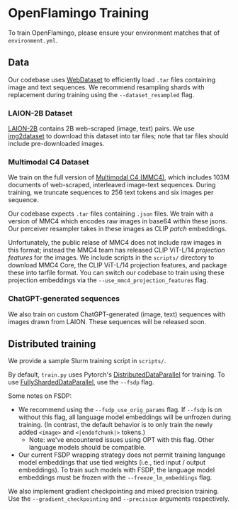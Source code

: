 # OpenFlamingo Training
To train OpenFlamingo, please ensure your environment matches that of `environment.yml`.

## Data
Our codebase uses [WebDataset](https://github.com/webdataset/webdataset) to efficiently load `.tar` files containing image and text sequences. We recommend resampling shards with replacement during training using the `--dataset_resampled` flag. 

### LAION-2B Dataset
[LAION-2B](https://arxiv.org/abs/2210.08402) contains 2B web-scraped (image, text) pairs. 
We use [img2dataset](https://github.com/rom1504/img2dataset) to download this dataset into tar files; note that tar files should include pre-downloaded images.

### Multimodal C4 Dataset
We train on the full version of [Multimodal C4 (MMC4)](https://github.com/allenai/mmc4), which includes 103M documents of web-scraped, interleaved image-text sequences. During training, we truncate sequences to 256 text tokens and six images per sequence.

Our codebase expects `.tar` files containing `.json` files. We train with a version of MMC4 which encodes raw images in base64 within these jsons. Our perceiver resampler takes in these images as CLIP *patch* embeddings.

Unfortunately, the public relase of MMC4 does not include raw images in this format; instead the MMC4 team has released CLIP ViT-L/14 *projection features* for the images.
We include scripts in the `scripts/` directory to download MMC4 Core, the CLIP ViT-L/14 projection features, and package these into tarfile format.
You can switch our codebase to train using these projection embeddings via the `--use_mmc4_projection_features` flag.

### ChatGPT-generated sequences
We also train on custom ChatGPT-generated (image, text) sequences with images drawn from LAION. These sequences will be released soon.

## Distributed training
We provide a sample Slurm training script in `scripts/`. 

By default, `train.py` uses Pytorch's [DistributedDataParallel](https://pytorch.org/docs/stable/torch.nn.parallel.DistributedDataParallel.html) for training. 
To use [FullyShardedDataParallel](https://pytorch.org/docs/stable/fsdp.html), use the `--fsdp` flag. 

Some notes on FSDP:

* We recommend using the `--fsdp_use_orig_params` flag. If `--fsdp` is on without this flag, all language model embeddings will be unfrozen during training. (In contrast, the default behavior is to only train the newly added `<image>` and `<|endofchunk|>` tokens.)
    * Note: we've encountered issues using OPT with this flag. Other language models should be compatible.
* Our current FSDP wrapping strategy does not permit training language model embeddings that use tied weights (i.e., tied input / output embeddings). To train such models with FSDP, the language model embeddings must be frozen with the `--freeze_lm_embeddings` flag.

We also implement gradient checkpointing and mixed precision training. Use the `--gradient_checkpointing` and `--precision` arguments respectively.